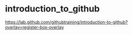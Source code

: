# introduction_to_github
https://lab.github.com/githubtraining/introduction-to-github?overlay=register-box-overlay
